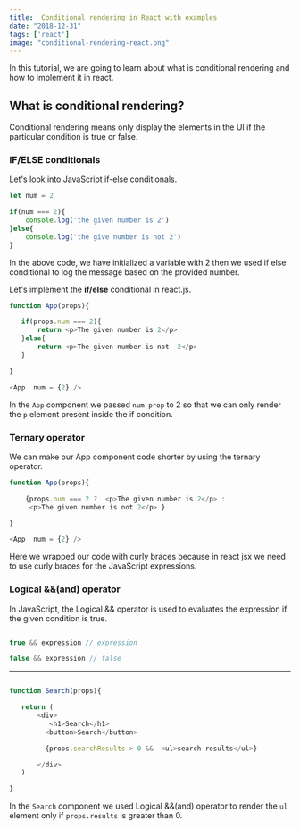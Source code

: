 ```yaml
---
title:  Conditional rendering in React with examples
date: "2018-12-31"
tags: ['react']
image: "conditional-rendering-react.png"
---
```


In this tutorial, we are going to learn about what is conditional rendering and
how to implement it in react.



## What is conditional rendering?

Conditional rendering means only display the elements in the UI if the particular condition is true or false.


### IF/ELSE conditionals

Let's look into JavaScript if-else conditionals.

```js
let num = 2

if(num === 2){
    console.log('the given number is 2')
}else{
    console.log('the give number is not 2')
}

```

In the above code, we have initialized a variable with 2 then we used if else conditional to log the message based on the provided number.

Let's implement the __if/else__ conditional in react.js.

```js
function App(props){

   if(props.num === 2){
       return <p>The given number is 2</p>
   }else{
       return <p>The given number is not  2</p>
   }

}

<App  num = {2} />
```

In the `App` component we passed `num prop` to 2 so that we can only render the `p` element present inside the if condition.


### Ternary operator

We can make our App component code shorter by using the ternary operator.

```js
function App(props){

    {props.num === 2 ?  <p>The given number is 2</p> :
     <p>The given number is not 2</p> }

}

<App  num = {2} />
```

Here we wrapped our code with curly braces because in react jsx we need to use curly braces for the JavaScript expressions.




### Logical &&(and) operator

In JavaScript, the Logical  && operator is used to evaluates the expression if the given condition is true.

```js

true && expression // expression

false && expression // false

```
---

```js

function Search(props){

   return (
       <div>
          <h1>Search</h1>
         <button>Search</button>

         {props.searchResults > 0 &&  <ul>search results</ul>}

       </div>
   )

}
```

In the `Search` component we used Logical &&(and) operator to render the `ul` element only if `props.results` is greater than 0.
